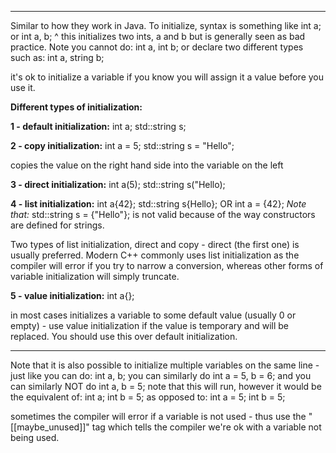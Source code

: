 
----
Similar to how they work in Java. To initialize, syntax is something like
int a;
or int a, b;
^ this initializes two ints, a and b but is generally seen as bad practice. Note you cannot do:
int a, int b;
or declare two different types such as:
int a, string b;

it's ok to initialize a variable if you know you will assign it a value before you use it.

**Different types of initialization:**

**1 - default initialization:**
int a;
std::string s;

**2 - copy initialization:**
int a = 5;
std::string s = "Hello";

copies the value on the right hand side into the variable on the left

**3 - direct initialization:**
int a(5);
std::string s("Hello);

**4 - list initialization:**
int a{42};
std::string s{Hello};
OR
int a = {42};
*Note that:* std::string s = {"Hello"};
is not valid because of the way constructors are defined for strings.

Two types of list initialization, direct and copy - direct (the first one) is usually preferred. Modern C++ commonly uses list initialization as the compiler will error if you try to narrow a conversion, whereas other forms of variable initialization will simply truncate. 

**5 - value initialization:**
int a{};

in most cases initializes a variable to some default value (usually 0 or empty) - use value initialization if the value is temporary and will be replaced. You should use this over default initialization.

----
Note that it is also possible to initialize multiple variables on the same line - just like you can do:
int a, b;
you can similarly do
int a = 5, b = 6;
and you can similarly NOT do 
int a, b = 5;
note that this will run, however it would be the equivalent of:
int a;
int b = 5;
as opposed to:
int a = 5;
int b = 5;

sometimes the compiler will error if a variable is not used - thus use the "[[maybe_unused]]" tag which tells the compiler we're ok with a variable not being used.



